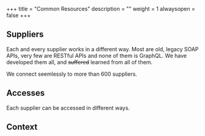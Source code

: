 +++
title = "Common Resources"
description = ""
weight = 1
alwaysopen = false
+++



## Suppliers
Each and every supplier works in a different way. Most are old, legacy SOAP APIs, very few are RESTful APIs and none of them is GraphQL. We have developed them all, and ~~suffered~~ learned from all of them. 

We connect seemlessly to more than 600 suppliers.

## Accesses
Each supplier can be accessed in different ways. 

## Context



